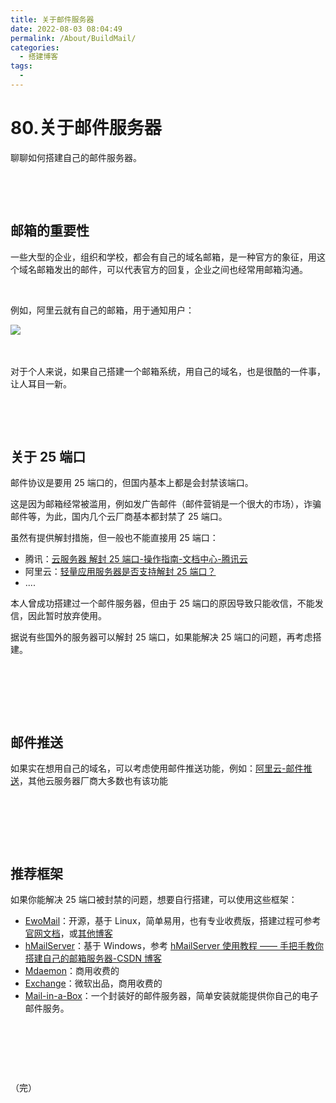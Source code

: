 ```yaml
---
title: 关于邮件服务器
date: 2022-08-03 08:04:49
permalink: /About/BuildMail/
categories:
  - 搭建博客
tags:
  - 
---
```


# 80.关于邮件服务器

聊聊如何搭建自己的邮件服务器。

‍<!-- more -->

‍

## 邮箱的重要性

一些大型的企业，组织和学校，都会有自己的域名邮箱，是一种官方的象征，用这个域名邮箱发出的邮件，可以代表官方的回复，企业之间也经常用邮箱沟通。

‍

例如，阿里云就有自己的邮箱，用于通知用户：

​![](https://image.peterjxl.com/blog/image-20240122120323-uh15dht.png)​

‍

对于个人来说，如果自己搭建一个邮箱系统，用自己的域名，也是很酷的一件事，让人耳目一新。

‍

‍

## 关于 25 端口

邮件协议是要用 25 端口的，但国内基本上都是会封禁该端口。

这是因为邮箱经常被滥用，例如发广告邮件（邮件营销是一个很大的市场），诈骗邮件等，为此，国内几个云厂商基本都封禁了 25 端口。

虽然有提供解封措施，但一般也不能直接用 25 端口：

* 腾讯：[云服务器 解封 25 端口-操作指南-文档中心-腾讯云](https://cloud.tencent.com/document/product/213/40436)
* 阿里云：[轻量应用服务器是否支持解封 25 端口？](https://help.aliyun.com/zh/simple-application-server/support/faq#section-vmt-mpu-ew7)
* ....

本人曾成功搭建过一个邮件服务器，但由于 25 端口的原因导致只能收信，不能发信，因此暂时放弃使用。

据说有些国外的服务器可以解封 25 端口，如果能解决 25 端口的问题，再考虑搭建。

‍

‍

‍

## 邮件推送

如果实在想用自己的域名，可以考虑使用邮件推送功能，例如：[阿里云-邮件推送](https://help.aliyun.com/document_detail/29414.html)，其他云服务器厂商大多数也有该功能

‍

‍

‍

## 推荐框架

如果你能解决 25 端口被封禁的问题，想要自行搭建，可以使用这些框架：

* [EwoMail](http://www.ewomail.com/)：开源，基于 Linux，简单易用，也有专业收费版，搭建过程可参考[官网文档](http://www.ewomail.com/list-12.html)，或[其他博客](https://blog.csdn.net/qq_41692307/article/details/88318365)
* [hMailServer](https://www.hmailserver.com/)：基于 Windows，参考 [hMailServer 使用教程 —— 手把手教你搭建自己的邮箱服务器-CSDN 博客](https://blog.csdn.net/TL18382950497/article/details/124356534)
* [Mdaemon](https://mdaemon.com/)：商用收费的
* [Exchange](https://www.microsoft.com/zh-cn/microsoft-365/exchange/email)：微软出品，商用收费的
* [Mail-in-a-Box](https://github.com/mail-in-a-box/mailinabox)：一个封装好的邮件服务器，简单安装就能提供你自己的电子邮件服务。

‍

‍

‍

（完）
